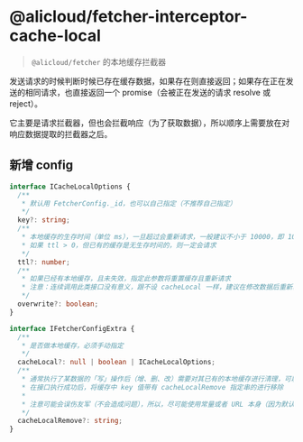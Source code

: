 # @alicloud/fetcher-interceptor-cache-local

> `@alicloud/fetcher` 的本地缓存拦截器

发送请求的时候判断时候已存在缓存数据，如果存在则直接返回；如果存在正在发送的相同请求，也直接返回一个 promise（会被正在发送的请求 resolve 或 reject）。

它主要是请求拦截器，但也会拦截响应（为了获取数据），所以顺序上需要放在对响应数据提取的拦截器之后。

## 新增 config

```typescript
interface ICacheLocalOptions {
  /**
   * 默认用 FetcherConfig._id，也可以自己指定（不推荐自己指定）
   */
  key?: string;
  /**
   * 本地缓存的生存时间（单位 ms），一旦超过会重新请求，一般建议不小于 10000，即 10s
   * 如果 ttl > 0，但已有的缓存是无生存时间的，则一定会请求
   */
  ttl?: number;
  /**
   * 如果已经有本地缓存，且未失效，指定此参数将重置缓存且重新请求
   * 注意：连续调用此类接口没有意义，跟不设 cacheLocal 一样，建议在修改数据后重新获取数据时
   */
  overwrite?: boolean;
}

interface IFetcherConfigExtra {
  /**
   * 是否做本地缓存，必须手动指定
   */
  cacheLocal?: null | boolean | ICacheLocalOptions;
  /**
   * 通常执行了某数据的「写」操作后（增、删、改）需要对其已有的本地缓存进行清理，可以在这些写操作中使用此参数，会
   * 在接口执行成功后，将缓存中 key 值带有 cacheLocalRemove 指定串的进行移除
   * 
   * 注意可能会误伤友军（不会造成问题），所以，尽可能使用常量或者 URL 本身（因为默认的 key 中是带 URL 的）
   */
  cacheLocalRemove?: string;
}
```
